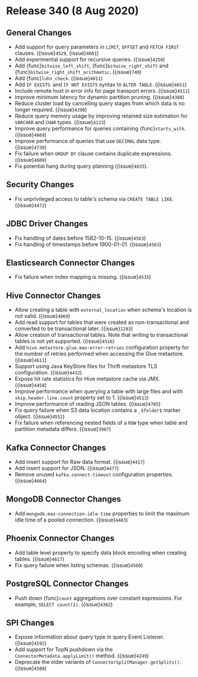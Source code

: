 # Release 340 (8 Aug 2020)

## General Changes

* Add support for query parameters in `LIMIT`, `OFFSET` and `FETCH FIRST` clauses. ({issue}`4529`, {issue}`4601`)
* Add experimental support for recursive queries. ({issue}`4250`)
* Add {func}`bitwise_left_shift`, {func}`bitwise_right_shift` and {func}`bitwise_right_shift_arithmetic`. ({issue}`740`)
* Add {func}`luhn_check`. ({issue}`4011`)
* Add `IF EXISTS `and `IF NOT EXISTS` syntax to `ALTER TABLE`. ({issue}`4651`)
* Include remote host in error info for page transport errors. ({issue}`4511`)
* Improve minimum latency for dynamic partition pruning. ({issue}`4388`)
* Reduce cluster load by cancelling query stages from which data is no longer required. ({issue}`4290`)
* Reduce query memory usage by improving retained size estimation for `VARCHAR` and `CHAR` types. ({issue}`4123`)
* Improve query performance for queries containing {func}`starts_with`. ({issue}`4669`)
* Improve performance of queries that use `DECIMAL` data type. ({issue}`4730`)
* Fix failure when `GROUP BY` clause contains duplicate expressions. ({issue}`4609`)
* Fix potential hang during query planning ({issue}`4635`).

## Security Changes

* Fix unprivileged access to table's schema via `CREATE TABLE LIKE`. ({issue}`4472`)

## JDBC Driver Changes

* Fix handling of dates before 1582-10-15. ({issue}`4563`)
* Fix handling of timestamps before 1900-01-01. ({issue}`4563`)

## Elasticsearch Connector Changes

* Fix failure when index mapping is missing. ({issue}`4535`)

## Hive Connector Changes

* Allow creating a table with `external_location` when schema's location is not valid. ({issue}`4069`)
* Add read support for tables that were created as non-transactional and converted to be
  transactional later. ({issue}`2293`)
* Allow creation of transactional tables. Note that writing to transactional tables
  is not yet supported. ({issue}`4516`)
* Add `hive.metastore.glue.max-error-retries` configuration property for the
  number of retries performed when accessing the Glue metastore. ({issue}`4611`)
* Support using Java KeyStore files for Thrift metastore TLS configuration. ({issue}`4432`)
* Expose hit rate statistics for Hive metastore cache via JMX. ({issue}`4458`)
* Improve performance when querying a table with large files and with `skip.header.line.count` property set to 1. ({issue}`4513`)
* Improve performance of reading JSON tables. ({issue}`4705`)
* Fix query failure when S3 data location contains a `_$folder$` marker object. ({issue}`4552`)
* Fix failure when referencing nested fields of a `ROW` type when table and partition metadata differs. ({issue}`3967`)

## Kafka Connector Changes

* Add insert support for Raw data format. ({issue}`4417`)
* Add insert support for JSON. ({issue}`4477`)
* Remove unused `kafka.connect-timeout` configuration properties. ({issue}`4664`)

## MongoDB Connector Changes

* Add `mongodb.max-connection-idle-time` properties to limit the maximum idle time of a pooled connection. ({issue}`4483`)

## Phoenix Connector Changes

* Add table level property to specify data block encoding when creating tables. ({issue}`4617`)
* Fix query failure when listing schemas. ({issue}`4560`)

## PostgreSQL Connector Changes

* Push down {func}`count` aggregations over constant expressions.
  For example, `SELECT count(1)`. ({issue}`4362`)

## SPI Changes

* Expose information about query type in query Event Listener. ({issue}`4592`)
* Add support for TopN pushdown via the `ConnectorMetadata.applyLimit()` method. ({issue}`4249`)
* Deprecate the older variants of `ConnectorSplitManager.getSplits()`. ({issue}`4508`)
